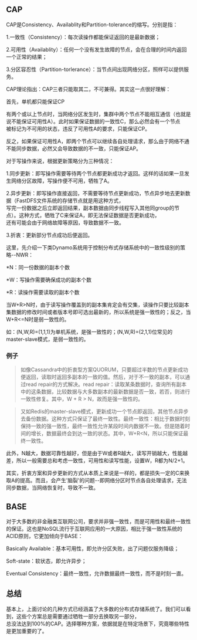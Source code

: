 
## CAP

CAP是Consistency、Availablity和Partition-tolerance的缩写。分别是指：  

1.一致性（Consistency）：每次读操作都能保证返回的是最新数据；  

2.可用性（Availablity）：任何一个没有发生故障的节点，会在合理的时间内返回一个正常的结果；  

3.分区容忍性（Partition-torlerance）：当节点间出现网络分区，照样可以提供服务。  

CAP理论指出：CAP三者只能取其二，不可兼得。其实这一点很好理解：  

首先，单机都只能保证CP  


有两个或以上节点时，当网络分区发生时，集群中两个节点不能相互通信（也就是说不能保证可用性A）。此时如果保证数据的一致性C，那么必然会有一个节点  
被标记为不可用的状态，违反了可用性A的要求，只能保证CP。  

反之，如果保证可用性A，即两个节点可以继续各自处理请求，那么由于网络不通不能同步数据，必然又会导致数据的不一致，只能保证AP。  

对于写操作来说，根据更新策略分为三种情况：  

1.同步更新：即写操作需要等待两个节点都更新成功才返回。这样的话如果一旦发生网络分区故障，写操作便不可用，牺牲了A。  

2.异步更新：即写操作直接返回，不需要等待节点更新成功，节点异步地去更新数据（FastDFS文件系统的存储节点就是用这种方式，  
写完一份数据之后立即返回结果，副本数据由同步线程写入其他同group的节点）。这种方式，牺牲了C来保证A，即无法保证数据是否更新成功，  
还有可能会由于网络故障等原因，导致数据不一致。  

3.折衷：更新部分节点成功后便返回。  

这里，先介绍一下类Dynamo系统用于控制分布式存储系统中的一致性级别的策略--NWR：  

*N：同一份数据的副本个数  

*W：写操作需要确保成功的副本个数  

*R：读操作需要读取的副本个数  

当W+R>N时，由于读写操作覆盖到的副本集肯定会有交集，读操作只要比较副本集数据的修改时间或者版本号即可选出最新的，所以系统是强一致性的；反之，当W+R<=N时是弱一致性的。   					

如：(N,W,R)=(1,1,1)为单机系统，是强一致性的；(N,W,R)=(2,1,1)位常见的master-slave模式，是弱一致性的。  

### 例子

> 如像Cassandra中的折衷型方案QUORUM，只要超过半数的节点更新成功便返回，读取时返回多副本的一致的值。然后，对于不一致的副本，可以通过read repair的方式解决。read repair：读取某条数据时，查询所有副本中的这条数据，比较数据与大多数副本的最新数据是否一致，若否，则进行一致性修复。其中，W + R > N，故而是强一致性的。

> 又如Redis的master-slave模式，更新成功一个节点即返回，其他节点异步去备份数据。这种方式只保证了最终一致性。最终一致性：相比于数据时刻保持一致的强一致性，最终一致性允许某段时间内数据不一致。但是随着时间的增长，数据最终会到达一致的状态。其中，W+R<N，所以只能保证最终一致性。

此外，N越大，数据可靠性越好，但是由于W或者R越大，读写开销越大，性能越差，所以一般需要总和考虑一致性，可用性和读写性能，设置W，R都为N/2+1。   

其实，折衷方案和异步更新的方式从本质上来说是一样的，都是损失一定的C来换取A的提高。而且，会产生'脑裂'的问题--即网络分区时节点各自处理请求，无法同步数据，当网络恢复时，导致不一致。  


## BASE 

对于大多数的非金融类互联网公司，要求并非强一致性，而是可用性和最终一致性的保证。这也是NoSQL流行于互联网应用的一大原因，相比于强一致性系统的ACID原则，它更加倾向于BASE：  

Basically Available：基本可用性，即允许分区失败，出了问题仅服务降级；

Soft-state：软状态，即允许异步；

Eventual Consistency：最终一致性，允许数据最终一致性，而不是时刻一直。


## 总结 
基本上，上面讨论的几种方式已经涵盖了大多数的分布式存储系统了。我们可以看到，这些个方案总是需要通过牺牲一部分去换取另一部分，  
总没法达到100%的CAP。选择哪种方案，依据就是在特定场景下，究竟哪些特性是更加重要的了。  
